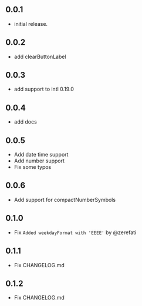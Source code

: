 ## 0.0.1
* initial release.

## 0.0.2
* add clearButtonLabel

## 0.0.3
* add support to intl 0.19.0

## 0.0.4
* add docs

## 0.0.5
* Add date time support
* Add number support
* Fix some typos

## 0.0.6
* Add support for compactNumberSymbols

## 0.1.0
* Fix `Added weekdayFormat with 'EEEE'` by @zerefati

## 0.1.1
* Fix CHANGELOG.md

## 0.1.2
* Fix CHANGELOG.md